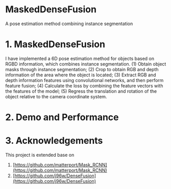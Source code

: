 # MaskedDenseFusion
A pose estimation method combining instance segmentation

# 1. MaskedDenseFusion

I have implemented a 6D pose estimation method for objects based on RGBD information, which combines instance segmentation.
(1) Obtain object masks through instance segmentation;
(2) Crop to obtain RGB and depth information of the area where the object is located;
(3) Extract RGB and depth information features using convolutional networks, and then perform feature fusion;
(4) Calculate the loss by combining the feature vectors with the features of the model;
(5) Regress the translation and rotation of the object relative to the camera coordinate system.

# 2. Demo and Performance

# 3. Acknowledgements

This project is extended base on
1. [https://github.com/matterport/Mask_RCNN](https://github.com/matterport/Mask_RCNN)
2. [https://github.com/j96w/DenseFusion](https://github.com/j96w/DenseFusion)
